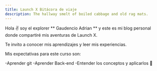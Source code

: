 ```yaml
---
title: Launch X Bitácora de viaje
description: The hallway smelt of boiled cabbage and old rag mats.
---
```


Hola ✌️  soy el explorer ** Gaudencio Adrian ** y este es mi blog personal donde compartiré mis aventuras de Launch X.

Te invito a conocer mis aprendizajes y leer mis experiencias.


Mis expectativas para este curso son:

-Aprender git
-Aprender Back-end
-Entender los conceptos y aplicarlos
🚀
